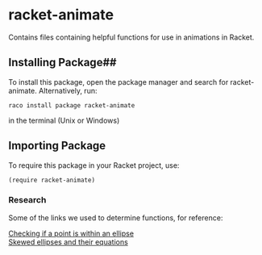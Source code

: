# racket-animate #
Contains files containing helpful functions for use in animations in Racket.

## Installing Package##
To install this package, open the package manager and search for racket-animate.
Alternatively, run:
```
raco install package racket-animate
```
in the terminal (Unix or Windows)
## Importing Package ##
To require this package in your Racket project, use:
```racket
(require racket-animate)
```

### Research ###
Some of the links we used to determine functions, for reference:

[Checking if a point is within an ellipse](http://math.stackexchange.com/questions/76457/check-if-a-point-is-within-an-ellipse)  
[Skewed ellipses and their equations](http://math.stackexchange.com/questions/108270/what-is-the-equation-of-an-ellipse-that-is-not-aligned-with-the-axis)
